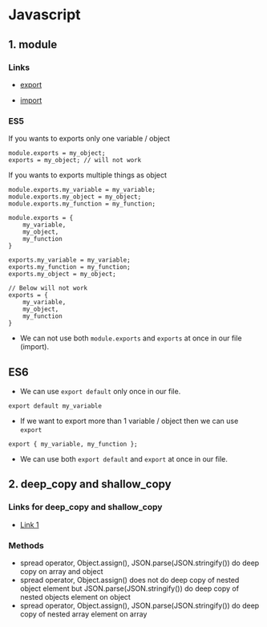 # Javascript

## 1. module

### Links

- [export](https://developer.mozilla.org/en-US/docs/web/javascript/reference/statements/export/)

- [import](https://developer.mozilla.org/en/docs/Web/JavaScript/Reference/Statements/import)

### ES5

If you wants to exports only one variable / object

```JS
module.exports = my_object;
exports = my_object; // will not work
```

If you wants to exports multiple things as object

```JS
module.exports.my_variable = my_variable;
module.exports.my_object = my_object;
module.exports.my_function = my_function;

module.exports = {
    my_variable,
    my_object,
    my_function
}

exports.my_variable = my_variable;
exports.my_function = my_function;
exports.my_object = my_object;

// Below will not work
exports = {
    my_variable,
    my_object,
    my_function
}
```

- We can not use both `module.exports` and `exports` at once in our file (import).

## ES6

- We can use `export default` only once in our file.

```JS
export default my_variable
```

- If we want to export more than 1 variable / object then we can use `export`

```JS
export { my_variable, my_function };
```

- We can use both `export default` and `export` at once in our file.

## 2. deep_copy and shallow_copy

### Links for deep_copy and shallow_copy

- [Link 1](https://medium.com/free-code-camp/copying-stuff-in-javascript-how-to-differentiate-between-deep-and-shallow-copies-b6d8c1ef09cd)

### Methods

- spread operator, Object.assign(), JSON.parse(JSON.stringify()) do deep copy on array and object
- spread operator, Object.assign() does not do deep copy of nested object element but JSON.parse(JSON.stringify()) do deep copy of nested objects element on object
- spread operator, Object.assign(), JSON.parse(JSON.stringify()) do deep copy of nested array element on array
